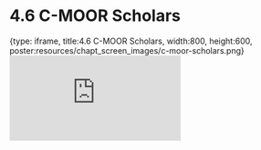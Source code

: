 # 4.6 C-MOOR Scholars
 
{type: iframe, title:4.6 C-MOOR Scholars, width:800, height:600, poster:resources/chapt_screen_images/c-moor-scholars.png}
![](https://sayumiyork.github.io/c-moor-ottr-generic/c-moor-scholars.html)
 

 

